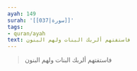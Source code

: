 ```yaml
---
ayah: 149
surah: '[[037|سورة]]'
tags:
- quran/ayah
text: فاستفتهم ألربك البنات ولهم البنون
---
```

> فاستفتهم ألربك البنات ولهم البنون

